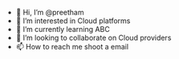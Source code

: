- 👋 Hi, I’m @preetham
- 👀 I’m interested in Cloud platforms
- 🌱 I’m currently learning ABC
- 💞️ I’m looking to collaborate on Cloud providers
- 📫 How to reach me shoot a email

<!---
preetham5595/preetham5595 is a ✨ special ✨ repository because its `README.md` (this file) appears on your GitHub profile.
You can click the Preview link to take a look at your changes.
--->
